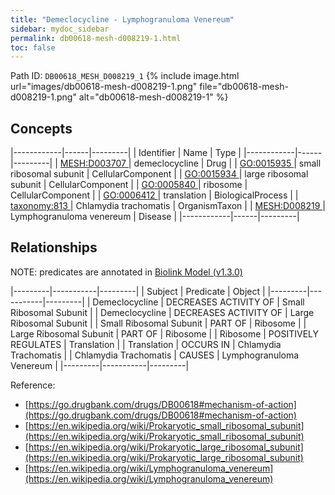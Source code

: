 ```yaml
---
title: "Demeclocycline - Lymphogranuloma Venereum"
sidebar: mydoc_sidebar
permalink: db00618-mesh-d008219-1.html
toc: false 
---
```



Path ID: `DB00618_MESH_D008219_1`
{% include image.html url="images/db00618-mesh-d008219-1.png" file="db00618-mesh-d008219-1.png" alt="db00618-mesh-d008219-1" %}

## Concepts

|------------|------|---------|
| Identifier | Name | Type    |
|------------|------|---------|
| <a href="https://identifiers.org/MESH:D003707">MESH:D003707 </a> | demeclocycline | Drug |
| <a href="https://identifiers.org/GO:0015935">GO:0015935 </a> | small ribosomal subunit | CellularComponent |
| <a href="https://identifiers.org/GO:0015934">GO:0015934 </a> | large ribosomal subunit | CellularComponent |
| <a href="https://identifiers.org/GO:0005840">GO:0005840 </a> | ribosome | CellularComponent |
| <a href="https://identifiers.org/GO:0006412">GO:0006412 </a> | translation | BiologicalProcess |
| <a href="https://identifiers.org/taxonomy:813">taxonomy:813 </a> | Chlamydia trachomatis | OrganismTaxon |
| <a href="https://identifiers.org/MESH:D008219">MESH:D008219 </a> | Lymphogranuloma venereum | Disease |
|------------|------|---------|

## Relationships


NOTE: predicates are annotated in <a href="https://github.com/biolink/biolink-model/releases/tag/v1.3.0">Biolink Model (v1.3.0)</a>

|---------|-----------|---------|
| Subject | Predicate | Object  |
|---------|-----------|---------|
| Demeclocycline | DECREASES ACTIVITY OF | Small Ribosomal Subunit |
| Demeclocycline | DECREASES ACTIVITY OF | Large Ribosomal Subunit |
| Small Ribosomal Subunit | PART OF | Ribosome |
| Large Ribosomal Subunit | PART OF | Ribosome |
| Ribosome | POSITIVELY REGULATES | Translation |
| Translation | OCCURS IN | Chlamydia Trachomatis |
| Chlamydia Trachomatis | CAUSES | Lymphogranuloma Venereum |
|---------|-----------|---------|

Reference: 
  - [https://go.drugbank.com/drugs/DB00618#mechanism-of-action](https://go.drugbank.com/drugs/DB00618#mechanism-of-action)
  - [https://en.wikipedia.org/wiki/Prokaryotic_small_ribosomal_subunit](https://en.wikipedia.org/wiki/Prokaryotic_small_ribosomal_subunit)
  - [https://en.wikipedia.org/wiki/Prokaryotic_large_ribosomal_subunit](https://en.wikipedia.org/wiki/Prokaryotic_large_ribosomal_subunit)
  - [https://en.wikipedia.org/wiki/Lymphogranuloma_venereum](https://en.wikipedia.org/wiki/Lymphogranuloma_venereum)
